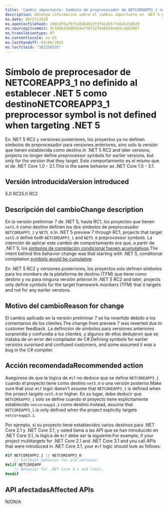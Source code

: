 ```yaml
---
title: 'Cambio importante: Símbolo de preprocesador de NETCOREAPP3_1 no definido al establecer .NET 5 como destino'
description: Obtenga información sobre el cambio importante en .NET 5 por el que los proyectos ya no definen símbolos de preprocesador para versiones anteriores.
ms.date: 09/17/2020
ms.openlocfilehash: 390c8f5af97510db4652f3f42db577e6de158020
ms.sourcegitcommit: 9c589b25b005b9a7f87327646020eb85c3b6306f
ms.translationtype: HT
ms.contentlocale: es-ES
ms.lasthandoff: 03/06/2021
ms.locfileid: "102256535"
---
```

# <a name="netcoreapp3_1-preprocessor-symbol-is-not-defined-when-targeting-net-5"></a><span data-ttu-id="2863f-103">Símbolo de preprocesador de NETCOREAPP3_1 no definido al establecer .NET 5 como destino</span><span class="sxs-lookup"><span data-stu-id="2863f-103">NETCOREAPP3_1 preprocessor symbol is not defined when targeting .NET 5</span></span>

<span data-ttu-id="2863f-104">En .NET 5 RC2 y versiones posteriores, los proyectos ya no definen símbolos de preprocesador para versiones anteriores, sino solo la versión que tienen establecida como destino.</span><span class="sxs-lookup"><span data-stu-id="2863f-104">In .NET 5 RC2 and later versions, projects no longer define preprocessor symbols for earlier versions, but only for the version that they target.</span></span> <span data-ttu-id="2863f-105">Este comportamiento es el mismo que el de .NET Core 1.0 - 3.1.</span><span class="sxs-lookup"><span data-stu-id="2863f-105">This is the same behavior as .NET Core 1.0 - 3.1.</span></span>

## <a name="version-introduced"></a><span data-ttu-id="2863f-106">Versión introducida</span><span class="sxs-lookup"><span data-stu-id="2863f-106">Version introduced</span></span>

<span data-ttu-id="2863f-107">5.0 RC2</span><span class="sxs-lookup"><span data-stu-id="2863f-107">5.0 RC2</span></span>

## <a name="change-description"></a><span data-ttu-id="2863f-108">Descripción del cambio</span><span class="sxs-lookup"><span data-stu-id="2863f-108">Change description</span></span>

<span data-ttu-id="2863f-109">En la versión preliminar 7 de .NET 5, hasta RC1, los proyectos que tienen `net5.0` como destino definen los dos símbolos de preprocesador `NETCOREAPP3_1` y `NET5_0`.</span><span class="sxs-lookup"><span data-stu-id="2863f-109">In .NET 5 preview 7 through RC1, projects that target `net5.0` define both `NETCOREAPP3_1` and `NET5_0` preprocessor symbols.</span></span> <span data-ttu-id="2863f-110">La intención de aplicar este cambio de comportamiento era que, a partir de .NET 5, los [símbolos de compilación condicional fuesen acumulativos](https://github.com/dotnet/designs/blob/main/accepted/2020/net5/net5.md#preprocessor-symbols).</span><span class="sxs-lookup"><span data-stu-id="2863f-110">The intent behind this behavior change was that starting with .NET 5, conditional compilation [symbols would be cumulative](https://github.com/dotnet/designs/blob/main/accepted/2020/net5/net5.md#preprocessor-symbols).</span></span>

<span data-ttu-id="2863f-111">En .NET 5 RC2 y versiones posteriores, los proyectos solo definen símbolos para los monikers de la plataforma de destino (TFM) que tiene como destino y no para ninguna versión anterior.</span><span class="sxs-lookup"><span data-stu-id="2863f-111">In .NET 5 RC2 and later, projects only define symbols for the target framework monikers (TFM) that it targets and not for any earlier versions.</span></span>

## <a name="reason-for-change"></a><span data-ttu-id="2863f-112">Motivo del cambio</span><span class="sxs-lookup"><span data-stu-id="2863f-112">Reason for change</span></span>

<span data-ttu-id="2863f-113">El cambio aplicado en la versión preliminar 7 se ha revertido debido a los comentarios de los clientes.</span><span class="sxs-lookup"><span data-stu-id="2863f-113">The change from preview 7 was reverted due to customer feedback.</span></span> <span data-ttu-id="2863f-114">La definición de símbolos para versiones anteriores sorprendía y confundía a los clientes, y algunos de ellos dedujeron que se trataba de un error del compilador de C#.</span><span class="sxs-lookup"><span data-stu-id="2863f-114">Defining symbols for earlier versions surprised and confused customers, and some assumed it was a bug in the C# compiler.</span></span>

## <a name="recommended-action"></a><span data-ttu-id="2863f-115">Acción recomendada</span><span class="sxs-lookup"><span data-stu-id="2863f-115">Recommended action</span></span>

<span data-ttu-id="2863f-116">Asegúrese de que la lógica de `#if` no deduce que se define `NETCOREAPP3_1` cuando el proyecto tiene como destino `net5.0` o una versión posterior.</span><span class="sxs-lookup"><span data-stu-id="2863f-116">Make sure that your `#if` logic doesn't assume that `NETCOREAPP3_1` is defined when the project targets `net5.0` or higher.</span></span> <span data-ttu-id="2863f-117">En su lugar, debe deducir que `NETCOREAPP3_1` solo se define cuando el proyecto tiene explícitamente establecido `netcoreapp3.1` como destino.</span><span class="sxs-lookup"><span data-stu-id="2863f-117">Instead, assume that `NETCOREAPP3_1` is only defined when the project explicitly targets `netcoreapp3.1`.</span></span>

<span data-ttu-id="2863f-118">Por ejemplo, si su proyecto tiene establecidos varios destinos para .NET Core 2.1 y .NET Core 3.1, y usted llama a las API que se han introducido en .NET Core 3.1, la lógica de `#if` debe ser la siguiente:</span><span class="sxs-lookup"><span data-stu-id="2863f-118">For example, if your project multitargets for .NET Core 2.1 and .NET Core 3.1 and you call APIs that were introduced in .NET Core 3.1, your `#if` logic should look as follows:</span></span>

```csharp
#if NETCOREAPP2_1 || NETCOREAPP3_0
    // Fallback behavior for old versions.
#elif NETCOREAPP
    // Behavior for .NET Core 3.1 and later.
#endif
```

## <a name="affected-apis"></a><span data-ttu-id="2863f-119">API afectadas</span><span class="sxs-lookup"><span data-stu-id="2863f-119">Affected APIs</span></span>

<span data-ttu-id="2863f-120">N/D</span><span class="sxs-lookup"><span data-stu-id="2863f-120">N/A</span></span>

<!--

### Affected APIs

Not detectable via API analysis.

### Category

MSBuild

-->
